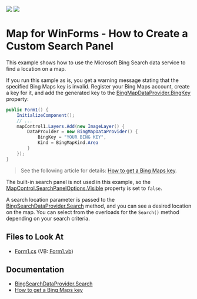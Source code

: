 <!-- default badges list -->
[![](https://img.shields.io/badge/Open_in_DevExpress_Support_Center-FF7200?style=flat-square&logo=DevExpress&logoColor=white)](https://supportcenter.devexpress.com/ticket/details/E5084)
[![](https://img.shields.io/badge/📖_How_to_use_DevExpress_Examples-e9f6fc?style=flat-square)](https://docs.devexpress.com/GeneralInformation/403183)
<!-- default badges end -->
# Map for WinForms - How to Create a Custom Search Panel

This example shows how to use the Microsoft Bing Search data service to find a location on a map.

If you run this sample as is, you get a warning message stating that the specified Bing Maps key is invalid. Register your Bing Maps account, create a key for it, and add the generated key to the [BingMapDataProvider.BingKey](https://docs.devexpress.com/WindowsForms/DevExpress.XtraMap.BingMapDataProvider.BingKey) property:

```cs
public Form1() {
	InitializeComponent();
	// ...
	mapControl1.Layers.Add(new ImageLayer() {
		DataProvider = new BingMapDataProvider() {
			BingKey = "YOUR BING KEY",
			Kind = BingMapKind.Area
		}
	});
}
```

> See the following article for details: [How to get a Bing Maps key](https://docs.devexpress.com/WindowsForms/15102/controls-and-libraries/map-control/examples/general/how-to-get-a-bing-maps-key).

The built-in search panel is not used in this example, so the [MapControl.SearchPanelOptions.Visible](https://docs.devexpress.com/WindowsForms/DevExpress.XtraMap.MapSearchPanelOptions.Visible) property is set to `false`.

A search location parameter is passed to the [BingSearchDataProvider.Search](https://docs.devexpress.com/WindowsForms/DevExpress.XtraMap.BingSearchDataProvider.Search.overloads) method, and you can see a desired location on the map. You can select from the overloads for the `Search()` method depending on your search criteria.

## Files to Look At

* [Form1.cs](./CS/MapControl_SearchPanel/Form1.cs) (VB: [Form1.vb](./VB/MapControl_SearchPanel/Form1.vb))

## Documentation

- [BingSearchDataProvider.Search](https://docs.devexpress.com/WindowsForms/DevExpress.XtraMap.BingSearchDataProvider.Search.overloads)
- [How to get a Bing Maps key](https://docs.devexpress.com/WindowsForms/15102/controls-and-libraries/map-control/examples/general/how-to-get-a-bing-maps-key)
